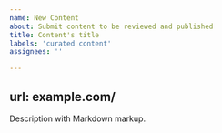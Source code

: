 ```yaml
---
name: New Content
about: Submit content to be reviewed and published
title: Content's title
labels: 'curated content'
assignees: ''

---
```

url: example.com/ 
---
Description with Markdown markup.
